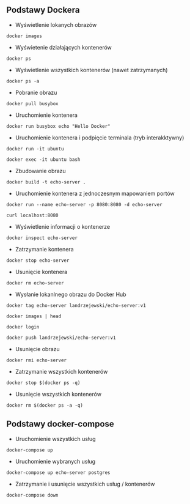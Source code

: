 ## Podstawy Dockera
- Wyświetlenie lokanych obrazów
```
docker images
```
- Wyświetenie działających kontenerów
```
docker ps
```
- Wyświetlenie wszystkich kontenerów (nawet zatrzymanych)
```
docker ps -a
```
- Pobranie obrazu
```
docker pull busybox
```
- Uruchomienie kontenera
```
docker run busybox echo "Hello Docker"
```
- Uruchomienie kontenera i podpięcie terminala (tryb interakktywny)
```
docker run -it ubuntu
```
```
docker exec -it ubuntu bash
```
- Zbudowanie obrazu
```
docker build -t echo-server .
```
- Uruchomienie kontenera z jednoczesnym mapowaniem portów
```
docker run --name echo-server -p 8080:8080 -d echo-server
```
```
curl localhost:8080
```
- Wyświetlenie informacji o kontenerze
```
docker inspect echo-server
```
- Zatrzymanie kontenera
```
docker stop echo-server
```
- Usunięcie kontenera
```
docker rm echo-server
```
- Wysłanie lokanlnego obrazu do Docker Hub
```
docker tag echo-server landrzejewski/echo-server:v1
```
```
docker images | head
```
```
docker login
```
```
docker push landrzejewski/echo-server:v1
```
- Usunięcie obrazu
```
docker rmi echo-server
```
- Zatrzymanie wszystkich kontenerów
```
docker stop $(docker ps -q)
```
- Usunięcie wszystkich kontenerów
```
docker rm $(docker ps -a -q)
```
## Podstawy docker-compose
- Uruchomienie wszystkich usług
```
docker-compose up
```
- Uruchomienie wybranych usług
```
docker-compose up echo-server postgres
```
- Zatrzymanie i usunięcie wszystkich usług / kontenerów
```
docker-compose down
```